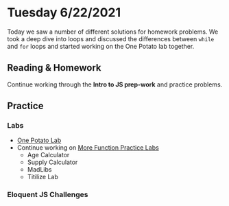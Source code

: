 # Tuesday 6/22/2021
Today we saw a number of different solutions for homework problems. We took a deep dive into loops and discussed the differences between `while` and `for` loops and started working on the One Potato lab together.

## Reading & Homework

Continue working through the **Intro to JS prep-work** and practice problems.

## Practice

### Labs
* [One Potato Lab](https://github.com/BurlingtonCodeAcademy/jsah-june-2021-notes/blob/main/week-3/session-5/labs/one_potato.md)
* Continue working on [More Function Practice Labs](https://github.com/BurlingtonCodeAcademy/jsah-june-2021-notes/blob/main/week-2/session-4/labs/more_function_practice.md)
    * Age Calculator
    * Supply Calculator
    * MadLibs
    * Titilize Lab

### Eloquent JS Challenges

